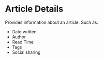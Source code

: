 # Article Details

Provides information about an article. Such as:

- Date written
- Author
- Read Time
- Tags
- Social sharing

